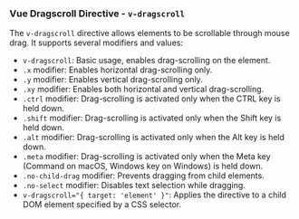 ### Vue Dragscroll Directive - `v-dragscroll`

The `v-dragscroll` directive allows elements to be scrollable through mouse drag. It supports several modifiers and
values:

- `v-dragscroll`: Basic usage, enables drag-scrolling on the element.
- `.x` modifier: Enables horizontal drag-scrolling only.
- `.y` modifier: Enables vertical drag-scrolling only.
- `.xy` modifier: Enables both horizontal and vertical drag-scrolling.
- `.ctrl` modifier: Drag-scrolling is activated only when the CTRL key is held down.
- `.shift` modifier: Drag-scrolling is activated only when the Shift key is held down.
- `.alt` modifier: Drag-scrolling is activated only when the Alt key is held down.
- `.meta` modifier: Drag-scrolling is activated only when the Meta key (Command on macOS, Windows key on Windows) is
  held down.
- `.no-child-drag` modifier: Prevents dragging from child elements.
- `.no-select` modifier: Disables text selection while dragging.
- `v-dragscroll="{ target: 'element' }"`: Applies the directive to a child DOM element specified by a CSS selector.

